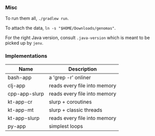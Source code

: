### Misc

To run them all, `./gradlew run`.

To attach the data, `ln -s "$HOME/Downloads/genomas"`.

For the right Java version, consult `.java-version` which is meant to be picked up by `jenv`.

### Implementations

| Name          | Description                  |
|---------------|------------------------------|
| bash-app      | a 'grep -r' onliner          |
| clj-app       | reads every file into memory |
| cpp-app-slurp | reads every file into memory |
| kt-app-cr     | slurp + coroutines           |
| kt-app-mt     | slurp + classic threads      |
| kt-app-slurp  | reads every file into memory |
| py-app        | simplest loops               |